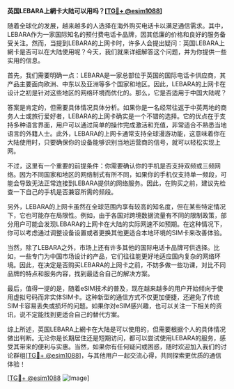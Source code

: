 **英国LEBARA上網卡大陆可以用吗？[[TG💪+ @esim1088](https://t.me/s/esim1088)]**

随着全球化的发展，越来越多的人选择在海外购买电话卡以满足通信需求。其中，LEBARA作为一家国际知名的预付费电话卡品牌，因其低廉的价格和良好的服务备受关注。然而，当提到LEBARA的上网卡时，许多人会提出疑问：英国LEBARA上網卡是否可以在大陆使用呢？今天，我们就来详细解答这个问题，并为你提供一些实用的信息。

首先，我们需要明确一点：LEBARA是一家总部位于英国的国际电话卡供应商，其产品主要面向欧洲、中东以及亚洲等多个国家和地区。因此，LEBARA的上网卡在设计之初是针对这些地区的网络环境而优化的。那么，它是否适用于中国大陆呢？

答案是肯定的，但需要具体情况具体分析。如果你是一名经常往返于中英两地的商务人士或旅行爱好者，LEBARA的上网卡确实是一个不错的选择。它的优点在于支持多种语言界面，用户可以通过简单的操作完成激活和充值，非常适合不熟悉当地语言的外籍人士。此外，LEBARA的上网卡通常支持全球漫游功能，这意味着你在大陆使用时，只要确保你的设备能够识别当地运营商的信号，就可以轻松实现上网。

不过，这里有一个重要的前提条件：你需要确认你的手机是否支持双频或三频网络。因为不同国家和地区的网络制式有所不同，如果你的手机仅支持单一频段，可能会导致无法正常连接到LEBARA提供的网络服务。因此，在购买之前，建议先检查一下自己的手机是否兼容所需的频段。

另外，LEBARA的上网卡虽然在全球范围内享有较高的知名度，但在某些特定情况下，它也可能存在局限性。例如，由于各国对跨境数据流量有不同的限制政策，部分用户可能会发现LEBARA的上网卡在大陆的实际网速不如预期。在这种情况下，你可以考虑通过调整设备设置或者更换其他更适合本地环境的SIM卡来改善体验。

当然，除了LEBARA之外，市场上还有许多其他的国际电话卡品牌可供选择。比如，一些专门为中国市场设计的产品，它们往往能更好地适应国内复杂的网络环境。因此，在决定是否购买LEBARA的上网卡之前，不妨多做一些功课，对比不同品牌的特点和服务内容，找到最适合自己的解决方案。

最后，值得一提的是，随着eSIM技术的普及，现在越来越多的用户开始倾向于使用虚拟号码而非实体SIM卡。这种新型的通信方式不仅更加便捷，还避免了传统SIM卡容易丢失或损坏的问题。如果你对eSIM感兴趣，也可以关注一下相关的资讯，说不定能找到更适合自己的替代方案。

综上所述，英国LEBARA上網卡在大陆是可以使用的，但需要根据个人的具体情况做出判断。无论你是长期居住还是短期访问，都可以尝试使用LEBARA的服务，感受其带来的便利与实惠。当然，如果你有任何疑问或困惑，随时欢迎加入我们的讨论群组[[TG💪+ @esim1088](https://t.me/s/esim1088)]，与其他用户一起交流心得，共同探索更优质的通信体验！

[[TG💪+ @esim1088](https://t.me/s/esim1088) ![Image](https://i.postimg.cc/4NQfJmqS/Snipaste-2025-05-13-00-14-12.png)]